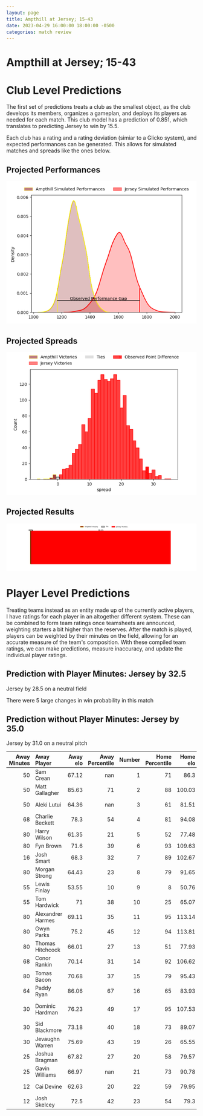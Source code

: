 ```yaml
---  
layout: page  
title: Ampthill at Jersey; 15-43  
date: 2023-04-29 16:00:00 18:00:00 -0500  
categories: match review  
---
```

# Ampthill at Jersey; 15-43

# Club Level Predictions


The first set of predictions treats a club as the smallest object, as the club develops its members, organizes a gameplan, and deploys its players as needed for each match. This club model has a prediction of 0.851, which translates to predicting Jersey to win by 15.5.

Each club has a rating and a rating deviation (simiar to a Glicko system), and expected performances can be generated. This allows for simulated matches and spreads like the ones below.
## Projected Performances


![Projected Performances](plots/performances_2023-04-29-Jersey-Ampthill.png)
## Projected Spreads


![Projected Spreads](plots/spreads_2023-04-29-Jersey-Ampthill.png)
## Projected Results


![Projected Results](plots/resultbar_2023-04-29-Jersey-Ampthill.png)
# Player Level Predictions


Treating teams instead as an entity made up of the currently active players, I have ratings for each player in an altogether different system. These can be combined to form team ratings once teamsheets are announced, weighting starters a bit higher than the reserves. After the match is played, players can be weighted by their minutes on the field, allowing for an accurate measure of the team's composition. With these compiled team ratings, we can make predictions, measure inaccuracy, and update the individual player ratings.
## Prediction with Player Minutes: Jersey by 32.5


Jersey by 28.5 on a neutral field

There were 5 large changes in win probability in this match
## Prediction without Player Minutes: Jersey by 35.0


Jersey by 31.0 on a neutral pitch



|   Away Minutes | Away Player       |   Away elo |   Away Percentile |   Number |   Home Percentile |   Home elo | Home Player                 |   Home Minutes |
|---------------:|:------------------|-----------:|------------------:|---------:|------------------:|-----------:|:----------------------------|---------------:|
|             50 | Sam Crean         |      67.12 |               nan |        1 |                71 |      86.3  | Huw Owen                    |             47 |
|             50 | Matt Gallagher    |      85.63 |                71 |        2 |                88 |     100.03 | Eoghan Clarke               |             55 |
|             50 | Aleki Lutui       |      64.36 |               nan |        3 |                61 |      81.51 | Steven Longwell             |             80 |
|             68 | Charlie Beckett   |      78.3  |                54 |        4 |                81 |      94.08 | Sean O'Connor               |              7 |
|             80 | Harry Wilson      |      61.35 |                21 |        5 |                52 |      77.48 | Macauley Cook               |             80 |
|             80 | Fyn Brown         |      71.6  |                39 |        6 |                93 |     109.63 | Max Argyle                  |             55 |
|             16 | Josh Smart        |      68.3  |                32 |        7 |                89 |     102.67 | Lewis Wynne                 |             80 |
|             80 | Morgan Strong     |      64.43 |                23 |        8 |                79 |      91.65 | James Andrew Dun            |             80 |
|             55 | Lewis Finlay      |      53.55 |                10 |        9 |                 8 |      50.76 | James Elliott               |             58 |
|             55 | Tom Hardwick      |      71    |                38 |       10 |                25 |      65.07 | Russell Bennett             |             80 |
|             80 | Alexandrer Harmes |      69.11 |                35 |       11 |                95 |     113.14 | Will Brown                  |             58 |
|             80 | Gwyn Parks        |      75.2  |                45 |       12 |                94 |     113.81 | Dan Barnes                  |             55 |
|             80 | Thomas Hitchcock  |      66.01 |                27 |       13 |                51 |      77.93 | Alex McHenry                |             65 |
|             68 | Conor Rankin      |      70.14 |                31 |       14 |                92 |     106.62 | Tomi Lewis                  |             80 |
|             80 | Tomas Bacon       |      70.68 |                37 |       15 |                79 |      95.43 | Brendan Owen                |             80 |
|             64 | Paddy Ryan        |      86.06 |                67 |       16 |                65 |      83.93 | James Scott                 |             73 |
|             30 | Dominic Hardman   |      76.23 |                49 |       17 |                95 |     107.53 | Samuel Alexander Grahamslaw |             33 |
|             30 | Sid Blackmore     |      73.18 |                40 |       18 |                73 |      89.07 | Alun Lawrence               |             25 |
|             30 | Jevaughn Warren   |      75.69 |                43 |       19 |                26 |      65.55 | Jordan Holgate              |             25 |
|             25 | Joshua Bragman    |      67.82 |                27 |       20 |                58 |      79.57 | James Hadfield              |             25 |
|             25 | Gavin Williams    |      66.97 |               nan |       21 |                73 |      90.78 | James Mitchell              |             22 |
|             12 | Cai Devine        |      62.63 |                20 |       22 |                59 |      79.95 | Ben Woollett                |             22 |
|             12 | Josh Skelcey      |      72.5  |                42 |       23 |                54 |      79.3  | Adam Nicol                  |             15 |

